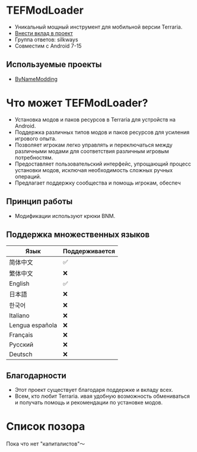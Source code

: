 # TEFModLoader

* Уникальный мощный инструмент для мобильной версии Terraria.
* [Внести вклад в проект](http://qm.qq.com/cgi-bin/qm/qr?_wv=1027&k=4_FgF6B2vAHURKYQeM-iU3hgXgLa5yao&authKey=uVaNXW3raKeD3M6lx9RryVaH0xC6hRsxfklNoYYB1FMIeOLlEChlrfD%2FbW9TsRkC&noverify=0&group_code=960014110)
* Группа ответов: silkways
* Совместим с Android 7-15

## Используемые проекты

* [ByNameModding](https://github.com/ByNameModding/BNM-Android)

# Что может TEFModLoader?

* Установка модов и паков ресурсов в Terraria для устройств на Android.
* Поддержка различных типов модов и паков ресурсов для усиления игрового опыта.
* Позволяет игрокам легко управлять и переключаться между различными модами для соответствия различным игровым потребностям.
* Предоставляет пользовательский интерфейс, упрощающий процесс установки модов, исключая необходимость сложных ручных операций.
* Предлагает поддержку сообщества и помощь игрокам, обеспеч

## Принцип работы

* Модификации используют крюки BNM.

## Поддержка множественных языков


| Язык         | Поддерживается |
| ---------------- | --------------------------- |
| 简体中文         | ✅️                         |
| 繁体中文         | ❌                          |
| English          | ✅️                           |
| 日本語           | ❌                          |
| 한국어           | ❌                          |
| Italiano         | ❌                          |
| Lengua española | ❌                          |
| Français        | ❌                          |
| Русский   | ❌                          |
| Deutsch          | ❌                          |

## Благодарности

* Этот проект существует благодаря поддержке и вкладу всех.
* Всем, кто любит Terraria.
  ивая удобную возможность обмениваться и получать помощь и рекомендации по установке модов.

# Список позора

Пока что нет "капиталистов"～
